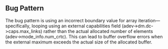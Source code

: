 ## Bug Pattern

The bug pattern is using an incorrect boundary value for array iteration—specifically, looping using an external capabilities field (adev->dm.dc->caps.max_links) rather than the actual allocated number of elements (adev->mode_info.num_crtc). This can lead to buffer overflow errors when the external maximum exceeds the actual size of the allocated buffer.